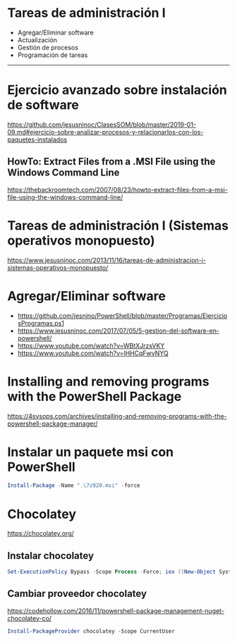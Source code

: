 # Tareas de administración I
- Agregar/Eliminar software
- Actualización
- Gestión de procesos
- Programación de tareas

--------------

# Ejercicio avanzado sobre instalación de software
https://github.com/jesusninoc/ClasesSOM/blob/master/2019-01-09.md#ejercicio-sobre-analizar-procesos-y-relacionarlos-con-los-paquetes-instalados
## HowTo: Extract Files from a .MSI File using the Windows Command Line
https://thebackroomtech.com/2007/08/23/howto-extract-files-from-a-msi-file-using-the-windows-command-line/

# Tareas de administración I (Sistemas operativos monopuesto)
https://www.jesusninoc.com/2013/11/16/tareas-de-administracion-i-sistemas-operativos-monopuesto/

# Agregar/Eliminar software
- https://github.com/jesnino/PowerShell/blob/master/Programas/EjerciciosProgramas.ps1
- https://www.jesusninoc.com/2017/07/05/5-gestion-del-software-en-powershell/
- https://www.youtube.com/watch?v=WBtXJrzsVKY
- https://www.youtube.com/watch?v=lHHCqFwvNYQ

# Installing and removing programs with the PowerShell Package
https://4sysops.com/archives/installing-and-removing-programs-with-the-powershell-package-manager/

# Instalar un paquete msi con PowerShell
```PowerShell
Install-Package -Name ".\7z920.msi" -force
```

# Chocolatey
https://chocolatey.org/

## Instalar chocolatey
```PowerShell
Set-ExecutionPolicy Bypass -Scope Process -Force; iex ((New-Object System.Net.WebClient).DownloadString('https://chocolatey.org/install.ps1'))
```

## Cambiar proveedor chocolatey
https://codehollow.com/2016/11/powershell-package-management-nuget-chocolatey-co/
```PowerShell
Install-PackageProvider chocolatey -Scope CurrentUser
```
